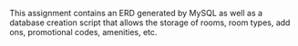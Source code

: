 This assignment contains an ERD generated by MySQL as well as a database creation script that allows the storage of rooms, room types, add ons, promotional codes, amenities, etc.  
